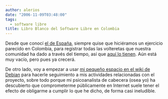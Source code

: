 ```yaml
---
author: alerios
date: "2006-11-09T03:48:00"
tags:
  - software libre
title: Libro Blanco del Software Libre en Colombia
---
```


Desde que conocí [el de España](http://libroblanco.com/), siempre quise que
hiciéramos un ejercicio parecido en Colombia, para registrar todas las
volteretas que nuestra comunidad ha dado a través del tiempo, así que [aquí lo
tienen](http://el-directorio.org/Libro_Blanco_del_Software_Libre_en_Colombia).
Aún está muy vacío, pero pues ya crecerá.

De otro lado, voy a empezar a usar [mi pequeño espacio en el wiki de
Debian](http://wiki.debian.org/AlejandroRios) para hacerle seguimiento a mis
actividades relacionadas con el proyecto, sobre todo porque mi psicoanalista
de cabecera (osea yo) ha descubierto que comprometerme públicamente en
Internet suele tener el efecto de obligarme a cumplir lo que he dicho, de
forma casi ineludible.
